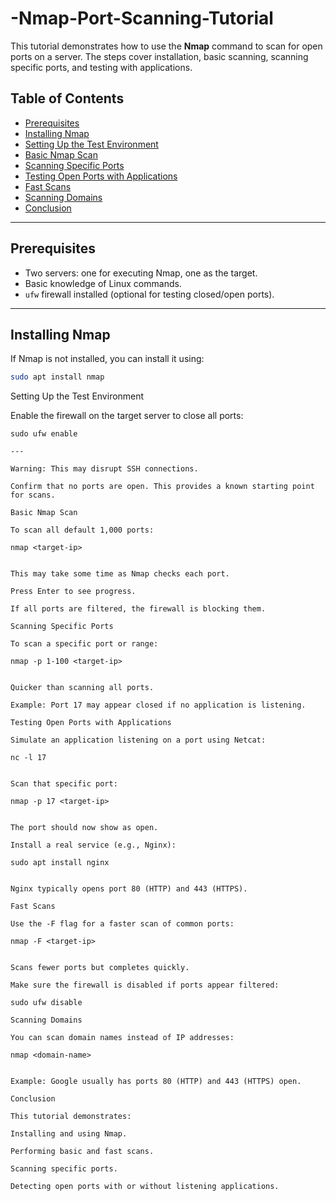 # -Nmap-Port-Scanning-Tutorial
This tutorial demonstrates how to use the **Nmap** command to scan for open ports on a server. The steps cover installation, basic scanning, scanning specific ports, and testing with applications.

## Table of Contents
- [Prerequisites](#prerequisites)
- [Installing Nmap](#installing-nmap)
- [Setting Up the Test Environment](#setting-up-the-test-environment)
- [Basic Nmap Scan](#basic-nmap-scan)
- [Scanning Specific Ports](#scanning-specific-ports)
- [Testing Open Ports with Applications](#testing-open-ports-with-applications)
- [Fast Scans](#fast-scans)
- [Scanning Domains](#scanning-domains)
- [Conclusion](#conclusion)

---

## Prerequisites
- Two servers: one for executing Nmap, one as the target.
- Basic knowledge of Linux commands.
- `ufw` firewall installed (optional for testing closed/open ports).

---

## Installing Nmap
If Nmap is not installed, you can install it using:

```bash
sudo apt install nmap
```


Setting Up the Test Environment

Enable the firewall on the target server to close all ports:
``` 
sudo ufw enable

---

Warning: This may disrupt SSH connections.

Confirm that no ports are open. This provides a known starting point for scans.

Basic Nmap Scan

To scan all default 1,000 ports:

nmap <target-ip>


This may take some time as Nmap checks each port.

Press Enter to see progress.

If all ports are filtered, the firewall is blocking them.

Scanning Specific Ports

To scan a specific port or range:

nmap -p 1-100 <target-ip>


Quicker than scanning all ports.

Example: Port 17 may appear closed if no application is listening.

Testing Open Ports with Applications

Simulate an application listening on a port using Netcat:

nc -l 17


Scan that specific port:

nmap -p 17 <target-ip>


The port should now show as open.

Install a real service (e.g., Nginx):

sudo apt install nginx


Nginx typically opens port 80 (HTTP) and 443 (HTTPS).

Fast Scans

Use the -F flag for a faster scan of common ports:

nmap -F <target-ip>


Scans fewer ports but completes quickly.

Make sure the firewall is disabled if ports appear filtered:

sudo ufw disable

Scanning Domains

You can scan domain names instead of IP addresses:

nmap <domain-name>


Example: Google usually has ports 80 (HTTP) and 443 (HTTPS) open.

Conclusion

This tutorial demonstrates:

Installing and using Nmap.

Performing basic and fast scans.

Scanning specific ports.

Detecting open ports with or without listening applications.
